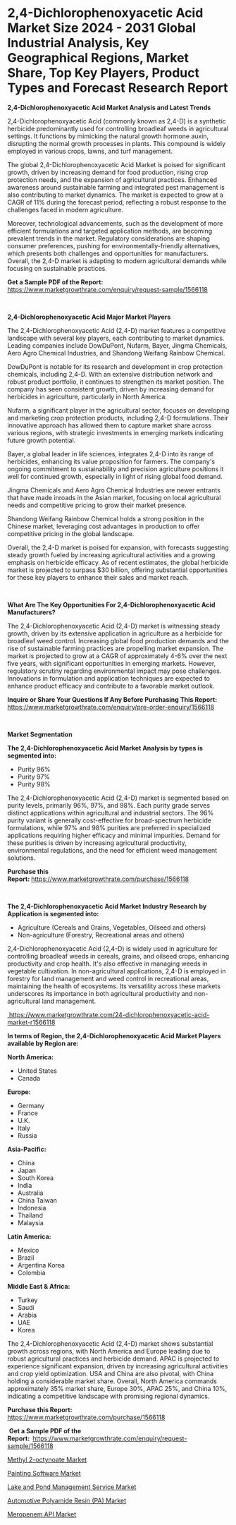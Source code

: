 <p><h1>2,4-Dichlorophenoxyacetic Acid Market Size 2024 - 2031 Global Industrial Analysis, Key Geographical Regions, Market Share, Top Key Players, Product Types and Forecast Research Report</h1></p><p><strong>2,4-Dichlorophenoxyacetic Acid Market Analysis and Latest Trends</strong></p>
<p><p>2,4-Dichlorophenoxyacetic Acid (commonly known as 2,4-D) is a synthetic herbicide predominantly used for controlling broadleaf weeds in agricultural settings. It functions by mimicking the natural growth hormone auxin, disrupting the normal growth processes in plants. This compound is widely employed in various crops, lawns, and turf management.</p><p>The global 2,4-Dichlorophenoxyacetic Acid Market is poised for significant growth, driven by increasing demand for food production, rising crop protection needs, and the expansion of agricultural practices. Enhanced awareness around sustainable farming and integrated pest management is also contributing to market dynamics. The market is expected to grow at a CAGR of 11% during the forecast period, reflecting a robust response to the challenges faced in modern agriculture.</p><p>Moreover, technological advancements, such as the development of more efficient formulations and targeted application methods, are becoming prevalent trends in the market. Regulatory considerations are shaping consumer preferences, pushing for environmentally-friendly alternatives, which presents both challenges and opportunities for manufacturers. Overall, the 2,4-D market is adapting to modern agricultural demands while focusing on sustainable practices.</p></p>
<p><strong>Get a Sample PDF of the Report:&nbsp;</strong> <a href="https://www.marketgrowthrate.com/enquiry/request-sample/1566118">https://www.marketgrowthrate.com/enquiry/request-sample/1566118</a></p>
<p>&nbsp;</p>
<p><strong>2,4-Dichlorophenoxyacetic Acid Major Market Players</strong></p>
<p><p>The 2,4-Dichlorophenoxyacetic Acid (2,4-D) market features a competitive landscape with several key players, each contributing to market dynamics. Leading companies include DowDuPont, Nufarm, Bayer, Jingma Chemicals, Aero Agro Chemical Industries, and Shandong Weifang Rainbow Chemical.</p><p>DowDuPont is notable for its research and development in crop protection chemicals, including 2,4-D. With an extensive distribution network and robust product portfolio, it continues to strengthen its market position. The company has seen consistent growth, driven by increasing demand for herbicides in agriculture, particularly in North America.</p><p>Nufarm, a significant player in the agricultural sector, focuses on developing and marketing crop protection products, including 2,4-D formulations. Their innovative approach has allowed them to capture market share across various regions, with strategic investments in emerging markets indicating future growth potential.</p><p>Bayer, a global leader in life sciences, integrates 2,4-D into its range of herbicides, enhancing its value proposition for farmers. The company's ongoing commitment to sustainability and precision agriculture positions it well for continued growth, especially in light of rising global food demand.</p><p>Jingma Chemicals and Aero Agro Chemical Industries are newer entrants that have made inroads in the Asian market, focusing on local agricultural needs and competitive pricing to grow their market presence.</p><p>Shandong Weifang Rainbow Chemical holds a strong position in the Chinese market, leveraging cost advantages in production to offer competitive pricing in the global landscape.</p><p>Overall, the 2,4-D market is poised for expansion, with forecasts suggesting steady growth fueled by increasing agricultural activities and a growing emphasis on herbicide efficacy. As of recent estimates, the global herbicide market is projected to surpass $30 billion, offering substantial opportunities for these key players to enhance their sales and market reach.</p></p>
<p>&nbsp;</p>
<p><strong>What Are The Key Opportunities For 2,4-Dichlorophenoxyacetic Acid Manufacturers?</strong></p>
<p><p>The 2,4-Dichlorophenoxyacetic Acid (2,4-D) market is witnessing steady growth, driven by its extensive application in agriculture as a herbicide for broadleaf weed control. Increasing global food production demands and the rise of sustainable farming practices are propelling market expansion. The market is projected to grow at a CAGR of approximately 4-6% over the next five years, with significant opportunities in emerging markets. However, regulatory scrutiny regarding environmental impact may pose challenges. Innovations in formulation and application techniques are expected to enhance product efficacy and contribute to a favorable market outlook.</p></p>
<p><strong>Inquire or Share Your Questions If Any Before Purchasing This Report:</strong> <a href="https://www.marketgrowthrate.com/enquiry/pre-order-enquiry/1566118">https://www.marketgrowthrate.com/enquiry/pre-order-enquiry/1566118</a></p>
<p>&nbsp;</p>
<p><strong>Market Segmentation</strong></p>
<p><strong>The 2,4-Dichlorophenoxyacetic Acid Market Analysis by types is segmented into:</strong></p>
<p><ul><li>Purity 96%</li><li>Purity 97%</li><li>Purity 98%</li></ul></p>
<p><p>The 2,4-Dichlorophenoxyacetic Acid (2,4-D) market is segmented based on purity levels, primarily 96%, 97%, and 98%. Each purity grade serves distinct applications within agricultural and industrial sectors. The 96% purity variant is generally cost-effective for broad-spectrum herbicide formulations, while 97% and 98% purities are preferred in specialized applications requiring higher efficacy and minimal impurities. Demand for these purities is driven by increasing agricultural productivity, environmental regulations, and the need for efficient weed management solutions.</p></p>
<p><strong>Purchase this Report:&nbsp;</strong><a href="https://www.marketgrowthrate.com/purchase/1566118">https://www.marketgrowthrate.com/purchase/1566118</a></p>
<p>&nbsp;</p>
<p><strong>The 2,4-Dichlorophenoxyacetic Acid Market Industry Research by Application is segmented into:</strong></p>
<p><ul><li>Agriculture (Cereals and Grains, Vegetables, Oilseed and others)</li><li>Non-agriculture (Forestry, Recreational areas and others)</li></ul></p>
<p><p>2,4-Dichlorophenoxyacetic Acid (2,4-D) is widely used in agriculture for controlling broadleaf weeds in cereals, grains, and oilseed crops, enhancing productivity and crop health. It's also effective in managing weeds in vegetable cultivation. In non-agricultural applications, 2,4-D is employed in forestry for land management and weed control in recreational areas, maintaining the health of ecosystems. Its versatility across these markets underscores its importance in both agricultural productivity and non-agricultural land management.</p></p>
<p><a href="https://www.marketgrowthrate.com/24-dichlorophenoxyacetic-acid-market-r1566118">&nbsp;https://www.marketgrowthrate.com/24-dichlorophenoxyacetic-acid-market-r1566118</a></p>
<p><strong>In terms of Region, the 2,4-Dichlorophenoxyacetic Acid Market Players available by Region are:</strong></p>
<p>
    <p> <strong> North America: </strong>
        <ul>
            <li>United States</li>
            <li>Canada</li>
        </ul>
        </p> 
    <p> <strong> Europe: </strong>
        <ul>
            <li>Germany</li>
            <li>France</li>
            <li>U.K.</li>
            <li>Italy</li>
            <li>Russia</li>
        </ul>
        </p> 
    <p> <strong> Asia-Pacific: </strong>
        <ul>
            <li>China</li>
            <li>Japan</li>
            <li>South Korea</li>
            <li>India</li>
            <li>Australia</li>
            <li>China Taiwan</li>
            <li>Indonesia</li>
            <li>Thailand</li>
            <li>Malaysia</li>
        </ul>
        </p> 
    <p> <strong> Latin America: </strong>
        <ul>
            <li>Mexico</li>
            <li>Brazil</li>
            <li>Argentina Korea</li>
            <li>Colombia</li>
        </ul>
        </p> 
    <p> <strong> Middle East & Africa: </strong>
        <ul>
            <li>Turkey</li>
            <li>Saudi</li>
            <li>Arabia</li>
            <li>UAE</li>
            <li>Korea</li>
        </ul>
    </p>
    </p>
<p><p>The 2,4-Dichlorophenoxyacetic Acid (2,4-D) market shows substantial growth across regions, with North America and Europe leading due to robust agricultural practices and herbicide demand. APAC is projected to experience significant expansion, driven by increasing agricultural activities and crop yield optimization. USA and China are also pivotal, with China holding a considerable market share. Overall, North America commands approximately 35% market share, Europe 30%, APAC 25%, and China 10%, indicating a competitive landscape with promising regional dynamics.</p></p>
<p><strong>Purchase this Report: </strong><a href="https://www.marketgrowthrate.com/purchase/1566118">https://www.marketgrowthrate.com/purchase/1566118</a></p>
<p>&nbsp;<strong>Get a Sample PDF of the Report:&nbsp;&nbsp;</strong><a href="https://www.marketgrowthrate.com/enquiry/request-sample/1566118">https://www.marketgrowthrate.com/enquiry/request-sample/1566118</a></p>
<p><strong></strong></p>
<p><p><a href="https://issuu.com/reportprime-2/docs/methyl-2-octynoate-market-size-2030_a17dad79f9d0e6">Methyl 2-octynoate Market</a></p><p><a href="https://www.linkedin.com/pulse/booming-painting-software-market-sector-analysis-growth-projections-qpxpf?trackingId=24nwtUL8Rp6fFXkb%2B6eKWw%3D%3D">Painting Software Market</a></p><p><a href="https://github.com/PeterParrish5/Market-Research-Report-List-6/blob/main/lake-and-pond-management-service-market.md">Lake and Pond Management Service Market</a></p><p><a href="https://medium.com/@randallrunte2023/automotive-polyamide-resin-pa-market-size-by-type-reactive-type-nonreactive-type-by-product-7b23c44f31b7">Automotive Polyamide Resin (PA) Market</a></p><p><a href="https://issuu.com/reportprime-2/docs/meropenem-api-market-size-2030.pptx_8a2816c89123de">Meropenem API Market</a></p></p>